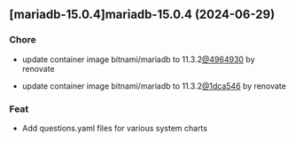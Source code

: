 

## [mariadb-15.0.4]mariadb-15.0.4 (2024-06-29)

### Chore



- update container image bitnami/mariadb to 11.3.2[@4964930](https://github.com/4964930) by renovate

- update container image bitnami/mariadb to 11.3.2[@1dca546](https://github.com/1dca546) by renovate

### Feat



- Add questions.yaml files for various system charts